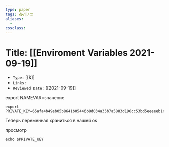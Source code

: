 ```yaml
---
type: paper
tags: 📥️/📜️/🩳
aliases:
  - 
cssclass: 
---
```




# Title: **[[Enviroment Variables 2021-09-19]]**
- `Type:` [[&]]
- `Links:`
- `Reviewed Date:` [[2021-09-19]]


export NAMEVAR=значение


```
export PRIVATE_KEY=65afa4b49eb05b8641b05446b8d034a35b7a5883d196cc53bd5eeeeeb1c3d845
```


Теперь переменная храниться в нашей os

просмотр

```
echo $PRIVATE_KEY
```
